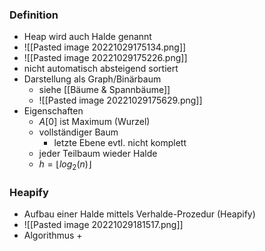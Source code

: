 ### Definition
+ Heap wird auch Halde genannt
+ ![[Pasted image 20221029175134.png]]
+ ![[Pasted image 20221029175226.png]]
+ nicht automatisch absteigend sortiert
+ Darstellung als Graph/Binärbaum
	+ siehe [[Bäume & Spannbäume]]
	+ ![[Pasted image 20221029175629.png]]
+ Eigenschaften
	+ $A[0]$ ist Maximum (Wurzel) 
	+ vollständiger Baum
		+ letzte Ebene evtl. nicht komplett
	+ jeder Teilbaum wieder Halde
	+ $h=\lfloor log_2(n)\rfloor$

### Heapify
+ Aufbau einer Halde mittels Verhalde-Prozedur (Heapify)
+ ![[Pasted image 20221029181517.png]]
+ Algorithmus
	+